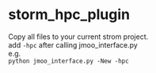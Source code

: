 # storm_hpc_plugin

Copy all files to your current strom project.  
add ``-hpc`` after calling jmoo_interface.py  
e.g.  
``python jmoo_interface.py -New -hpc``  
